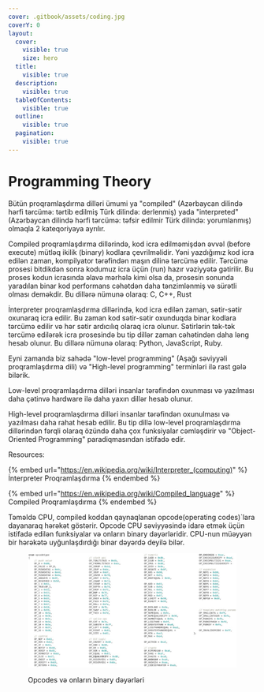 ```yaml
---
cover: .gitbook/assets/coding.jpg
coverY: 0
layout:
  cover:
    visible: true
    size: hero
  title:
    visible: true
  description:
    visible: true
  tableOfContents:
    visible: true
  outline:
    visible: true
  pagination:
    visible: true
---
```


# Programming Theory

Bütün proqramlaşdırma dilləri ümumi  ya "compiled" (Azərbaycan dilində hərfi tərcümə: tərtib edilmiş Türk dilində: derlenmiş) yada "interpreted" (Azərbaycan dilində hərfi tərcümə: təfsir edilmir Türk dilində: yorumlanmış) olmaqla 2 kateqoriyaya ayrılır.&#x20;

Compiled proqramlaşdırma dillərində, kod icra edilməmişdən əvvəl (before execute) mütləq ikilik (binary) kodlara çevrilməlidir. Yəni yazdığımız kod icra edilən zaman, kompilyator tərəfindən maşın dilinə tərcümə edilir. Tərcümə prosesi bitdikdən sonra kodumuz icra üçün (run) hazır vəziyyətə gətirilir. Bu proses kodun icrasında əlavə mərhələ kimi olsa da, prosesin sonunda yaradılan binar kod performans cəhətdən daha tənzimlənmiş və sürətli olması deməkdir. Bu dillərə nümunə olaraq: C, C++, Rust&#x20;

İnterpreter proqramlaşdırma dillərində, kod icra edilən zaman, sətir-sətir oxunaraq icra edilir. Bu zaman kod sətir-sətir oxunduqda binar kodlara tərcümə edilir və hər sətir ardıcılıq olaraq icra olunur. Sətirlərin tək-tək tərcümə edilərək icra prosesində bu tip dillər zaman cəhətindən daha ləng  hesab olunur. Bu dillərə nümunə olaraq: Python, JavaScript, Ruby.

Eyni zamanda biz sahədə "low-level programming" (Aşağı səviyyəli proqramlaşdırma dili) və "High-level programming" terminləri ilə rast gələ bilərik.

Low-level proqramlaşdırma dilləri insanlar tərəfindən oxunması və yazılması daha çətinvə hardware ilə daha yaxın dillər hesab olunur.&#x20;

High-level proqramlaşdırma dilləri insanlar tərəfindən oxunulması və yazılması daha rahat hesab edilir. Bu tip dillə low-level proqramlaşdırma dillərindən fərqli olaraq özündə daha çox funksiyalar cəmləşdirir və "Object-Oriented Programming" paradiqmasından istifadə edir.



Resources:

{% embed url="https://en.wikipedia.org/wiki/Interpreter_(computing)" %}
İnterpreter Proqramlaşdırma
{% endembed %}

{% embed url="https://en.wikipedia.org/wiki/Compiled_language" %}
Compiled Proqramlaşdırma
{% endembed %}

Təməldə CPU, compiled koddan qaynaqlanan opcode(operating codes)\`lara dayanaraq hərəkət göstərir. Opcode CPU səviyyəsində idarə etmək üçün istifadə edilən funksiyalar və onların binary dəyərləridir. CPU-nun müəyyən bir hərəkətə uyğunlaşdırdığı binar dəyərdə deyilə bilər. &#x20;

<figure><img src=".gitbook/assets/opcodes2.jpg" alt=""><figcaption><p>Opcodes və onların binary dəyərləri</p></figcaption></figure>
